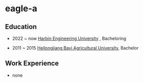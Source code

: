 # eagle-a



## Education

- 2022 ~ now [Harbin Engineering University](http://www.hrbeu.edu.cn/) , Bacheloring

 

 - 2011 ~ 2015 [Heilongjiang Bayi Agricultural University](https://baike.baidu.com/item/%E9%BB%91%E9%BE%99%E6%B1%9F%E5%85%AB%E4%B8%80%E5%86%9C%E5%9E%A6%E5%A4%A7%E5%AD%A6), Bachelor



## Work Experience

- none
